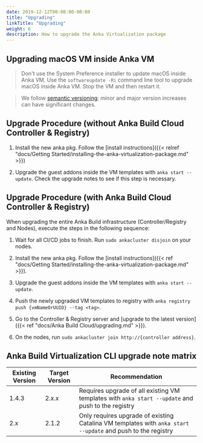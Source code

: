 ```yaml
---
date: 2019-12-12T00:00:00-00:00
title: "Upgrading"
linkTitle: "Upgrading"
weight: 6
description: How to upgrade the Anka Virtualization package
---
```


## Upgrading macOS VM inside Anka VM
> Don't use the System Preference installer to update macOS inside Anka VM. Use the `softwareupdate -Ri` command line tool to upgrade macOS inside Anka VM. Stop the VM and then restart it.


> We follow [semantic versioning](https://semver.org/); minor and major version increases can have significant changes.

## Upgrade Procedure (without Anka Build Cloud Controller & Registry)

1) Install the new anka pkg. Follow the [install instructions]({{< relref "docs/Getting Started/installing-the-anka-virtualization-package.md" >}})

2) Upgrade the guest addons inside the VM templates with `anka start --update`. Check the upgrade notes to see if this step is necessary.

## Upgrade Procedure (with Anka Build Cloud Controller & Registry)

When upgrading the entire Anka Build infrastructure (Controller/Registry and Nodes), execute the steps in the following sequence:

1) Wait for all CI/CD jobs to finish. Run `sudo ankacluster disjoin` on your nodes.

2) Install the new anka pkg. Follow the [install instructions]({{< ref "docs/Getting Started/installing-the-anka-virtualization-package.md" >}}).

3) Upgrade the guest addons inside the VM templates with `anka start --update`.

4) Push the newly upgraded VM templates to registry with `anka registry push {vmNameOrUUID} --tag <tag>`.

5) Go to the Controller & Registry server and [upgrade to the latest version]({{< ref "docs/Anka Build Cloud/upgrading.md" >}}).

6) On the nodes, run `sudo ankacluster join http://{controller address}`.

## Anka Build Virtualization CLI upgrade note matrix

Existing Version | Target Version | Recommendation
--- | --- | ---
1.4.3 | 2.x.x | Requires upgrade of all existing VM templates with `anka start --update` and push to the registry
2.x | 2.1.2 | Only requires upgrade of existing Catalina VM templates with `anka start --update` and push to the registry
